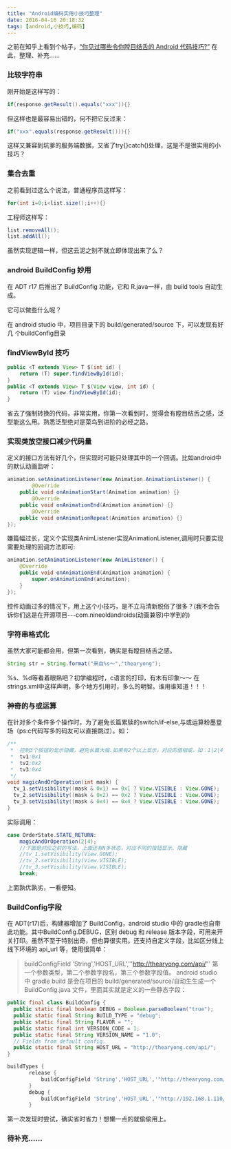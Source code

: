 ```yaml
---
title: "Android编码实用小技巧整理"
date: 2016-04-16 20:18:32
tags: [android,小技巧,编码]
---
```


之前在知乎上看到个帖子，[“你见过哪些令你瞠目结舌的 Android 代码技巧?”](https://www.zhihu.com/question/37929529/answer/75538725?group_id=685920205397839872)
在此，整理、补充……

<!-- more -->

### 比较字符串
刚开始是这样写的：
```java
if(response.getResult().equals("xxx")){}
```
但这样也是最容易出错的，何不把它反过来：
```java
if("xxx".equals(response.getResult())){}
```
这样又兼容到坑爹的服务端数据，又省了try{}catch()处理，这是不是很实用的小技巧？

### 集合去重
之前看到过这么个说法，普通程序员这样写：
```java
for(int i=0;i<list.size();i++){}
```
工程师这样写：
```java
list.removeAll();
list.addAll();
```
虽然实现逻辑一样，但这云泥之别不就立即体现出来了么？

### android BuildConfig 妙用
在 ADT r17 后推出了 BuildConfig 功能，它和 R.java一样，由 build tools 自动生成。

它可以做些什么呢？

在 android studio 中，项目目录下的 build/generated/source 下，可以发现有好几 个buildConfig目录

### findViewById 技巧
```java
public <T extends View> T $(int id) {
    return (T) super.findViewById(id);
}
public <T extends View> T $(View view, int id) {
    return (T) view.findViewById(id);
}
```
省去了强制转换的代码，非常实用，你第一次看到时，觉得会有瞠目结舌之感，泛型能这么用。熟悉泛型绝对是菜鸟到进阶的必经之路。

### 实现类放空接口减少代码量
定义的接口方法有好几个，但实现时可能只处理其中的一个回调。比如android中的默认动画监听：
```java
animation.setAnimationListener(new Animation.AnimationListener() {
		@Override
    public void onAnimationStart(Animation animation) {}
		@Override
    public void onAnimationEnd(Animation animation) {}
		@Override
    public void onAnimationRepeat(Animation animation) {}
});
```
嫌篇幅过长，定义个实现类AnimListener实现AnimationListener,调用时只要实现需要处理的回调方法即可:
```java
animation.setAnimationListener(new AnimListener() {
    @Override
    public void onAnimationEnd(Animation animation) {
        super.onAnimationEnd(animation);
    }
});
```
控件动画过多的情况下，用上这个小技巧，是不立马清新脱俗了很多？(我不会告诉你们这是在开源项目---com.nineoldandroids(动画兼容)中学到的)

### 字符串格式化
虽然大家可能都会用，但第一次看到，确实是有瞠目结舌之感。
```java
String str = String.format("来自%s～","thearyong");
```
%s、%d等看着眼熟吧？初学编程时，c语言的打印，有木有印象～～
在strings.xml中这样声明，多个地方引用时，多么的明智。谁用谁知道！！！

### 神奇的与或运算
在针对多个条件多个操作时，为了避免长篇累牍的switch/if-else,与或运算粉墨登场（ps:c代码写多的码友可以直接跳过）。如：
```java
/**
 *  控制3个按钮的显示隐藏，避免长篇大幅.如果有2个以上显示，对应的值相或，如：1|2|4
 *	tv1:0x1
 *	tv2:0x2
 *	tv3:0x4
 */
void magicAndOrOperation(int mask) {
  tv_1.setVisibility((mask & 0x1) == 0x1 ? View.VISIBLE : View.GONE);
  tv_2.setVisibility((mask & 0x2) == 0x2 ? View.VISIBLE : View.GONE);
  tv_3.setVisibility((mask & 0x4) == 0x4 ? View.VISIBLE : View.GONE);
}
```
实际调用：
```java
case OrderState.STATE_RETURN:
    magicAndOrOperation(2|4);
    //下面是对应之前的写法，上面还有N多状态，对应不同的按钮显示、隐藏
    //tv_1.setVisibility(View.GONE);
    //tv_2.setVisibility(View.VISIBLE);
    //tv_3.setVisibility(View.VISIBLE);
    break;
```
上面孰优孰劣，一看便知。

### BuildConfig字段
在 ADT(r17)后，构建器增加了 BuildConfig，android studio 中的 gradle也自带此功能。其中BuildConfig.DEBUG，区别 debug 和 release 版本字段，可用来开关打印。虽然不至于特别出奇，但也算很实用。还支持自定义字段，比如区分线上线下环境的 api_url 等，使用很简单：
>buildConfigField 'String','HOST_URL','"http://thearyong.com/api/"'
第一个参数类型，第二个参数字段名，第三个参数字段值。
android studio 中 gradle build 是会在项目的 build/generated/source/自动生生成一个 BuildConfig.java 文件，里面其实就是定义的一些静态字段：
```java
public final class BuildConfig {
  public static final boolean DEBUG = Boolean.parseBoolean("true");
  public static final String BUILD_TYPE = "debug";
  public static final String FLAVOR = "";
  public static final int VERSION_CODE = 1;
  public static final String VERSION_NAME = "1.0";
  // Fields from default config.
  public static final String HOST_URL = "http://thearyong.com/api/";
}
```

```gradle
buildTypes {
       release {
           buildConfigField 'String','HOST_URL','"http://thearyong.com/api/"'
       }
       debug {
           buildConfigField 'String','HOST_URL','"http://192.168.1.110/api/"'
       }
```

第一次发现时尝试，确实省时省力！想懒一点的就偷偷用上。



### 待补充……
